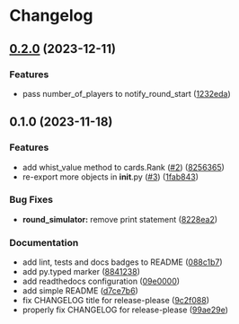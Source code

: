 # Changelog

## [0.2.0](https://github.com/Danie-1/whist_backend/compare/v0.1.0...v0.2.0) (2023-12-11)


### Features

* pass number_of_players to notify_round_start ([1232eda](https://github.com/Danie-1/whist_backend/commit/1232edab3850c976dba48f8e2ef154c065bc4d8c))

## 0.1.0 (2023-11-18)


### Features

* add whist_value method to cards.Rank ([#2](https://github.com/Danie-1/whist_backend/issues/2)) ([8256365](https://github.com/Danie-1/whist_backend/commit/82563656b599acec19e94b2d4f130be983b455cb))
* re-export more objects in __init__.py ([#3](https://github.com/Danie-1/whist_backend/issues/3)) ([1fab843](https://github.com/Danie-1/whist_backend/commit/1fab8438745b4426005cfe21d2ec9ca6013bab45))


### Bug Fixes

* **round_simulator:** remove print statement ([8228ea2](https://github.com/Danie-1/whist_backend/commit/8228ea22f7210c01e8db84f10c221bfe1494c984))


### Documentation

* add lint, tests and docs badges to README ([088c1b7](https://github.com/Danie-1/whist_backend/commit/088c1b7d1cca534d9f1a8e51de0955608b03c90f))
* add py.typed marker ([8841238](https://github.com/Danie-1/whist_backend/commit/884123876e363c24e52a790bf15c34936e87516d))
* add readthedocs configuration ([09e0000](https://github.com/Danie-1/whist_backend/commit/09e0000db6ae0bcd68e0a8913b7be8db394614c5))
* add simple README ([d7ce7b6](https://github.com/Danie-1/whist_backend/commit/d7ce7b600108a366567b069b9ab10f13c09b7d0d))
* fix CHANGELOG title for release-please ([9c2f088](https://github.com/Danie-1/whist_backend/commit/9c2f088728b44a9cb6faf2f730dfce5358a602cd))
* properly fix CHANGELOG for release-please ([99ae29e](https://github.com/Danie-1/whist_backend/commit/99ae29e88e5dbab1e3d12314fd06814259c4bf85))
